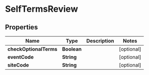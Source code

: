 

# SelfTermsReview


## Properties

Name | Type | Description | Notes
------------ | ------------- | ------------- | -------------
**checkOptionalTerms** | **Boolean** |  |  [optional]
**eventCode** | **String** |  |  [optional]
**siteCode** | **String** |  |  [optional]



